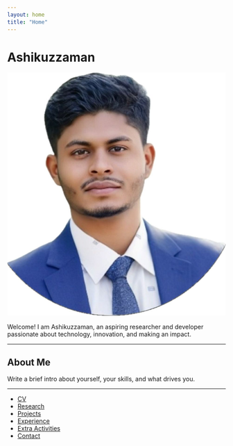 ```yaml
---
layout: home
title: "Home"
---
```


# Ashikuzzaman

![Profile Picture](profile.jpg)

Welcome! I am Ashikuzzaman, an aspiring researcher and developer passionate about technology, innovation, and making an impact.

---

## About Me

Write a brief intro about yourself, your skills, and what drives you.

---

- [CV](cv.md)
- [Research](research.md)
- [Projects](projects.md)
- [Experience](experience.md)
- [Extra Activities](extra-activities.md)
- [Contact](contact.md)
